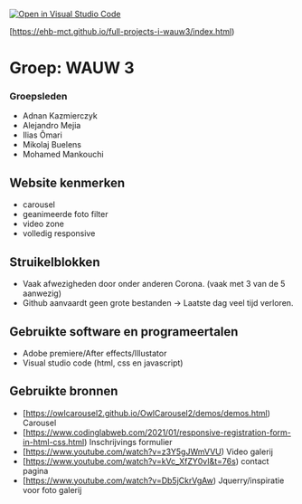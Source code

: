 [![Open in Visual Studio Code](https://classroom.github.com/assets/open-in-vscode-f059dc9a6f8d3a56e377f745f24479a46679e63a5d9fe6f495e02850cd0d8118.svg)](https://classroom.github.com/online_ide?assignment_repo_id=6724730&assignment_repo_type=AssignmentRepo)

[https://ehb-mct.github.io/full-projects-i-wauw3/index.html)
# Groep: WAUW 3
### Groepsleden
- Adnan Kazmierczyk  
- Alejandro Mejia
- Ilias Ômari
- Mikolaj Buelens
- Mohamed Mankouchi

## Website kenmerken
- carousel
- geanimeerde foto filter
- video zone
- volledig responsive

## Struikelblokken
- Vaak afwezigheden door onder anderen Corona. (vaak met 3 van de 5 aanwezig)
- Github aanvaardt geen grote bestanden -> Laatste dag veel tijd verloren.

## Gebruikte software en programeertalen
- Adobe premiere/After effects/Illustator
- Visual studio code (html, css en javascript)

## Gebruikte bronnen 
- [https://owlcarousel2.github.io/OwlCarousel2/demos/demos.html) Carousel
- [https://www.codinglabweb.com/2021/01/responsive-registration-form-in-html-css.html) Inschrijvings formulier
- [https://www.youtube.com/watch?v=z3Y5gJWmVVU) Video galerij
- [https://www.youtube.com/watch?v=kVc_XfZY0vI&t=76s) contact pagina
- [https://www.youtube.com/watch?v=Db5jCkrVgAw) Jquerry/inspiratie voor foto galerij

